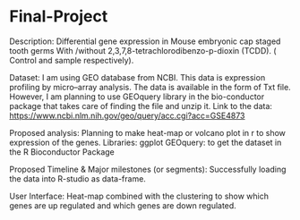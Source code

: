 # Final-Project
Description: 
Differential gene expression in Mouse embryonic cap staged tooth germs With /without 2,3,7,8-tetrachlorodibenzo-p-dioxin (TCDD). ( Control and sample respectively).

Dataset: 
I am using GEO database from NCBI. This data is expression profiling by micro–array analysis. 
 The data is available in the form of Txt file. However, I am planning to use GEOquery library in the bio-conductor package that takes care of finding the file and unzip it. 
Link to the data:
https://www.ncbi.nlm.nih.gov/geo/query/acc.cgi?acc=GSE4873 


Proposed analysis:
Planning to make heat-map or volcano plot in r to show expression of the genes.
Libraries:
ggplot
GEOquery: to get the dataset in the R
Bioconductor Package 


Proposed Timeline & Major milestones (or segments):
Successfully loading the data into R-studio as data-frame.


User Interface:
Heat-map combined with the clustering to show which genes are up regulated and which genes are down regulated. 

